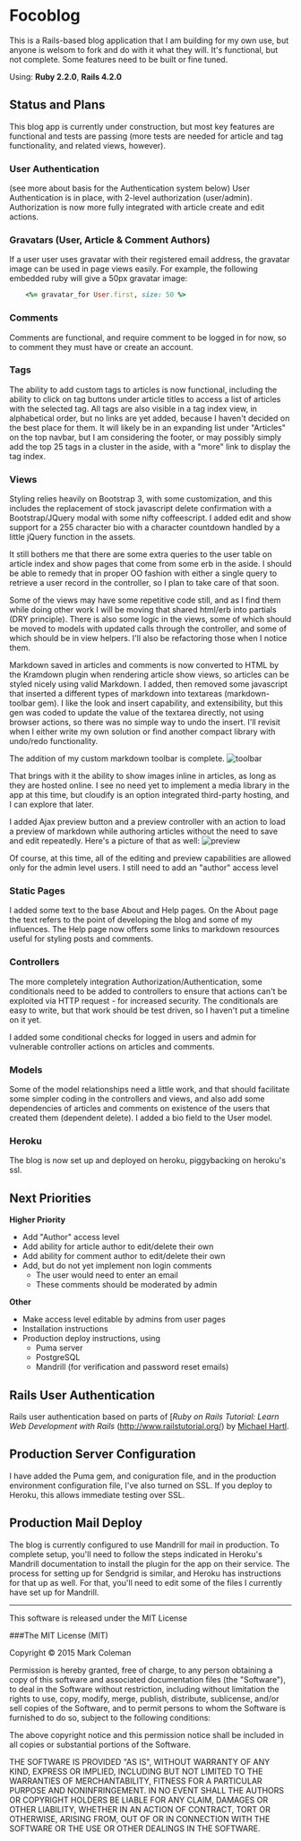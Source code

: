 # Focoblog

This is a Rails-based blog application that I am building for my own use, but anyone is welsom to fork and do with it what they will. It's functional, but not complete. Some features need to be built or fine tuned.

Using: **Ruby 2.2.0**, **Rails 4.2.0**

## Status and Plans

This blog app is currently under construction, but most key features are functional and tests are passing (more tests are needed for article and tag functionality, and related views, however).

### User Authentication
(see more about basis for the Authentication system below)
User Authentication is in place, with 2-level authorization (user/admin). Authorization is now more fully integrated with article create and edit actions.

### Gravatars (User, Article & Comment Authors)
If a user user uses gravatar with their registered email address, the gravatar image can be used in page views easily. For example, the following embedded ruby will give a 50px gravatar image:

~~~ ruby
    <%= gravatar_for User.first, size: 50 %>
~~~

### Comments 
Comments are functional, and require comment to be logged in for now, so to comment they must have or create an account. 

### Tags
The ability to add custom tags to articles is now functional, including the ability to click on tag buttons under article titles to access a list of articles with the selected tag. All tags are also visible in a tag index view, in alphabetical order, but no links are yet added, because I haven't decided on the best place for them. It will likely be in an expanding list under "Articles" on the top navbar, but I am considering the footer, or may possibly simply add the top 25 tags in a cluster in the aside, with a "more" link to display the tag index.

### Views
Styling relies heavily on Bootstrap 3, with some customization, and this includes the replacement of stock javascript delete confirmation with a Bootstrap/JQuery modal with some nifty coffeescript. I added edit and show support for a 255 character bio with a character countdown handled by a little jQuery function in the assets. 

It still bothers me that there are some extra queries to the user table on article index and show pages that come from some erb in the aside. I should be able to remedy that in proper OO fashion with either a single query to retrieve a user record in the controller, so I plan to take care of that soon.

Some of the views may have some repetitive code still, and as I find them while doing other work I will be moving that shared html/erb into partials (DRY principle). There is also some logic in the views, some of which should be moved to models with updated calls through the controller, and some of which should be in view helpers. I'll also be refactoring those when I notice them.

Markdown saved in articles and comments is now converted to HTML by the Kramdown plugin when rendering article show views, so articles can be styled nicely using valid Markdown. I added, then removed some javascript that inserted a different types of markdown into textareas (markdown-toolbar gem). I like the look and insert capability, and extensibility, but this gen was coded to update the value of the textarea directly, not using browser actions, so there was no simple way to undo the insert. I'll revisit when I either write my own solution or find another compact library with undo/redo functionality.

The addition of my custom markdown toolbar is complete.
![toolbar](https://dl.dropboxusercontent.com/u/774079/github-toolbar.png)

That brings with it the ability to show images inline in articles, as long as
they are hosted online. I see no need yet to implement a
media library in the app at this time, but cloudify is an option integrated
third-party hosting, and I can explore that later.

I added Ajax preview button and a preview controller with an action to load a
preview of markdown while authoring articles without the need to save and edit
repeatedly. Here's a picture of that as well:
![preview](https://dl.dropboxusercontent.com/u/774079/github-markdown-preview.png)

Of course, at this time, all of the editing and preview capabilities are 
allowed only for the admin level users. I still need to add an "author" access 
level

### Static Pages
I added some text to the base About and Help pages. On the About page the text refers to the point of developing the blog and some of my influences. The Help page now offers some links to markdown resources useful for styling posts and comments. 

### Controllers
The more completely integration Authorization/Authentication, some conditionals need to be added to controllers to ensure that actions can't be exploited via HTTP request - for increased security. The conditionals are easy to write, but that work should be test driven, so I haven't put a timeline on it yet.

I added some conditional checks for logged in users and admin for vulnerable 
controller actions on articles and comments.

### Models
Some of the model relationships need a little work, and that should facilitate some simpler coding in the controllers and views, and also add some dependencies of articles and comments on existence of the users that created them (dependent delete). I added a bio field to the User model. 

### Heroku
The blog is now set up and deployed on heroku, piggybacking on heroku's ssl.

## Next Priorities
**Higher Priority**

* Add "Author" access level
* Add ability for article author to edit/delete their own
* Add ability for comment author to edit/delete their own
* Add, but do not yet implement non login comments
  * The user would need to enter an email
  * These comments should be moderated by admin

**Other**

* Make access level editable by admins from user pages
* Installation instructions
* Production deploy instructions, using
  * Puma server
  * PostgreSQL
  * Mandrill (for verification and password reset emails)

## Rails User Authentication

Rails user authentication based on parts of [*Ruby on Rails Tutorial: Learn Web Development with Rails* (http://www.railstutorial.org/) by [Michael Hartl](http://www.michaelhartl.com/).

## Production Server Configuration
I have added the Puma gem, and coniguration file, and in the production environment configuration file, I've also turned on SSL. If you deploy to Heroku, this allows immediate testing over SSL.

## Production Mail Deploy
The blog is currently configured to use Mandrill for mail in production. To complete setup, you'll need to follow the steps indicated in Heroku's Mandrill documentation to install the plugin for the app on their service. The process for setting up for Sendgrid is similar, and Heroku has instructions for that up as well. For that, you'll need to edit some of the files I currently have set up for Mandrill.


________
This software is released under the MIT License

###The MIT License (MIT)

Copyright &copy; 2015 Mark Coleman

Permission is hereby granted, free of charge, to any person obtaining a copy
of this software and associated documentation files (the "Software"), to deal
in the Software without restriction, including without limitation the rights
to use, copy, modify, merge, publish, distribute, sublicense, and/or sell
copies of the Software, and to permit persons to whom the Software is
furnished to do so, subject to the following conditions:

The above copyright notice and this permission notice shall be included in
all copies or substantial portions of the Software.

THE SOFTWARE IS PROVIDED "AS IS", WITHOUT WARRANTY OF ANY KIND, EXPRESS OR
IMPLIED, INCLUDING BUT NOT LIMITED TO THE WARRANTIES OF MERCHANTABILITY,
FITNESS FOR A PARTICULAR PURPOSE AND NONINFRINGEMENT. IN NO EVENT SHALL THE
AUTHORS OR COPYRIGHT HOLDERS BE LIABLE FOR ANY CLAIM, DAMAGES OR OTHER
LIABILITY, WHETHER IN AN ACTION OF CONTRACT, TORT OR OTHERWISE, ARISING FROM,
OUT OF OR IN CONNECTION WITH THE SOFTWARE OR THE USE OR OTHER DEALINGS IN
THE SOFTWARE.
